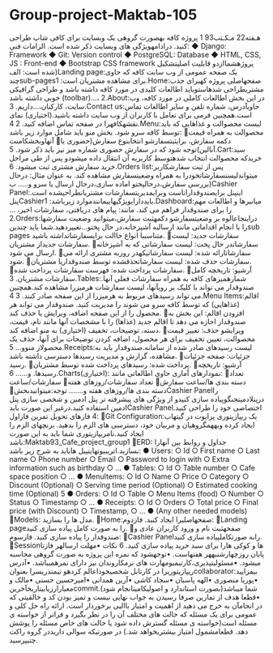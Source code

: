 # Group-project-Maktab-105

هـفته22 مـکـتب93
1
پروژه کافه
بهصورت گروهی یک وبسایت برای کافی شاپ طراحی کنید. درادامهویژگی های وبسایت ذکر شده است.
الزامات فنی:
◆ Django: Framework
◆ Git: Version control
◆ PostgreSQL: Database
◆ HTML, CSS, JS : Front-end
◆ Bootstrap CSS framework
پروژهشماازدو قابلیت اصلیتشکیل شده است:
الف)Landing page:یک صفحه عمومی از وب سایت کافه که حاوی چندsub-pagesبرای مشاهده
مشتریان است:
1.Home:صفحهاصلی پروژه کهبرای جذب مشتریطراحی شدهاستوباید اطالعات کلیدی در مورد
کافه داشته باشد و طراحی گرافیکی خوبی داشته باشد (toolbar)...،
2.About:در این بخش اطالعات کاملی در مورد کافه، وب سایت، کارکنان،…داریم.
3.Contact us:حاویآدرس، شماره تلفن و سایر اطالعات تماس است.همچنین فرمی برای تعامل با
کاربران از وب سایت داشته باشید.(اختیاری) نمای نقشهکافهرا در صفحه تماس اضافه کنید.
2
4.Menu:لیست محصوالت و غذاهایی که باید توسط کافه سرو شود. بخش منو باید شامل موارد زیر باشد:
محصوالت به همراه قیمت آنهاوبخشکامنت
دکمه سفارش، برایثبتسفارشو انتخابنوع سفارش(حضوری یا آنالین)توجه شود که در
سفارش حضوری شماره میز نیز باید ذکر شود.
5.Cart:سبد خریدکه محصوالت انتخاب شدهتوسط کاربربه آن انتقال داده میشودو پس از طی مراحل
خرید سفارش مشتری ثبت میشود.
6.Orders list:پس از ثبت سفارشکاربر میتواندلیستسفارشاتخودرا به همراه وضعیتسفارش
مشاهده کند. به عنوان مثال: درحال بررسی سفارش،درحالپختو اماده سازی،درحال ارسال یا سرو
و.….
ب)Cashier Panel:اینپنل برایصندوقداراناست وبرایمدیریتسفارشات مشتریانطراحیشده است.
پنلCashierبایددارایویژگیهاییمانندموارد زیرباشد:
1.Dashboard:میانبرها و اطالعات مهم را برای صندوقدار فراهم می کند. مانند: پیام های دریافتی،
سفارشات اخیر، ...
2.Orders:دراینجاعالوه بر وضعیتسفارشو دکمهثبت سفارش،میتوانید وضعیت سفارشها را با
انجام اقداماتی مانند ارسالبه آشپزخانه،در حال پختو…تغییردهید.شما باید چندینsub pages
متناسببا انواع حاالت برایسفارشاتداشته باشید.
سفارشات جدید: لیست سفارشات جدیداز مشتریان.
سفارشاتدر حال پخت: لیست سفارشاتی که به آشپزخانه ارسال می شود.
سفارشاتارائه شده: لیست سفارشاتیکهدر روزبه مشتری ارائه می شود.
سفارشات حذف شده: لیست سفارشاتحذفشده توسط صندوقداریا مشتریان.
سفارشات پرداخت شده: فهرست سفارشات پرداخت شده.
آرشیو: تاریخچه کامل سفارشات مشتریان.
3.Tables:شمارهمیزهای کافه به همراه سفارشات فعلی آنها. صندوقدار می تواند با کلیک بر رویآنها،
لیست سفارشات هرمیزرا مشاهده کند.همچنین می تواند رسیدهای مربوط به هرمیزرا از این صفحه
صادر کنند.
3
4.Menu Items:اقالم (غذاهایی) که توسط کافه سرو می شوند را مدیریت کنید. صندوقدار می تواند هر
محصول را از این صفحه اضافه، ویرایش یا حذف کند.
افزودن اقالم: این بخش به صندوقدار اجازه می دهد تا اقالم جدید (غذاها) را با مشخصات آنها مانند
نام، قیمت، دسته، توضیحات، تخفیف (اختیاری) به منو اضافه کند.
ویرایشو حذف: تغییر قیمت محصوالت، تعیین تخفیف برای هر محصول، اضافه کردن توضیحات
برای آنها، حذف یک محصولاز منوو…
5.Receipts:لیست رسیدهای صادر شده از سامانه.صندوقدار باید به مشاهده، گزارش و مدیریت رسیدها
دسترسی داشته باشد.
جزئیات: صفحه جزئیات رسید.
پرداخت شده: رسیدهای پرداخت شده توسط مشتریان.
آرشیو: تاریخچه رسیدها.
و......
6.Charts(اختیاری): نمودارهای آماری حاوی اطالعاتی مانند:
تعداد سفارشات/ساعت
تعداد سفارشات/روزهای هفته
دسته بندی ها/ساعت سفارش
دسته بندی ها/روزهای هفته
و.......
توجه:میتوانیدبخشCashier Panelرا درپنلادمینجنگوپیاده سازی کنیدو از ویژگی های
پیشرفته تر پنل ادمین و شخصی سازی پنل ادمین استفاده کنید.درغیر این صورت بایدCashier
Panelاختصاصی خود را طراحی کنید.
4
فازهای تحویل تمرین
فازاول:
Git Configuration:یک ریپازیتوری پرایوت در گیتهاب ایجاد کرده وبههمگروهیان و مربیان خود،
دسترسی های الزم را بدهید. برنچهای الزم را ایجاد کنید.نامریپازیتوری شما باید به این صورت
باشد:Maktab93_Cafe_project_group1
ERD: جداول و روابط بین آنهارا بسازید.اتریبیوتهایتیبل هاباید به شرح زیر باشد:
● Users:
○ Id
○ First name
○ Last name
○ Phone number
○ Email
○ Password to login with
○ Extra information such as birthday
○ ...
● Tables:
○ Id
○ Table number
○ Cafe space position
○ ...
● MenuItems:
○ Id
○ Name
○ Price
○ Category
○ Discount (Optional)
○ Serving time period (Optional)
○ Estimated cooking time (Optional)
5
● Orders:
○ Id
○ Table
○ Menu Items (food)
○ Number
○ Status
○ Timestamp
○ …
● Receipts:
○ Id
○ Orders
○ Total price
○ Final price (with Discount)
○ Timestamp,
○ ...
● (Any other needed models)
Models: مدل ها را بسازید.
Home:صفحهاصلیرا ایجاد کنید.
فازدوم:
Landing pageرا به صورت کامل پیاده سازی کنید.
صفحهثبت نام و ورود کاربران عادی و صندوقدار را پیاده سازی کنید.
فازسوم:
Cashier Panelرابه صورتکاملپیاده سازی کنید.
Sessionها و کوکی هارا برای سبد خرید پیاده سازی کنید.
6
نکات
•مهلت ارسالهر فازتا پایان روزچهارشنبههر هفتهاست.
•توجهشود که نمره این پروژه به صورت گروهی محاسبه میشود.
•مسئولیتپذیری،کارتیمیومهارت های نرمکاروندان نیز دارای نمرهمیباشد.
•آدرس ریپازیتوریرا در کارتابل شخصیخوداعالم کردهو تیمتدریسرا بعنوانcollaboratorبیفزایید:
•پوریا منصوری
•الهه پاسبان
•سجاد کاشی
•آرین همدانی
•امیرحسین حسنی
•مالک و معیارارزیابیتاریخآخرینcommitشما میباشد(بصورت استاندارد و اصولیکامیتانجام شود).
•قطعا هدف از تمارین صرفا رسیدن به جواب نهایی نیست و تمیز بودن کد و خالقیتی که در انجامآن به خرج می
دهید از اهمیت و امتیاز باالیی برخوردار است. ارائه راه حل کلی و عمومی برای یک مسئله که حالت های مختلف
آن را در نظر بگیرد و فراتر از خواسته ی مسئله است(خواسته ی مسئله گسترش داده شود یا حالت های خاص
مسئله را پوشش دهد. قطعامشمول امتیاز بیشتریخواهد شد.)
در صورتیکه سوالی داریددر گروه راکت چتبپرسید.
